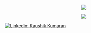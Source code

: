 

<!--

**Codebuilder2022/Codebuilder2022** is a ✨ _special_ ✨ repository because its `README.md` (this file) appears on your GitHub profile.

Here are some ideas to get you started:

- 🔭 I’m currently working on ...
- 🌱 I’m currently learning ...
- 👯 I’m looking to collaborate on ...
- 🤔 I’m looking for help with ...
- 💬 Ask me about ...
- 📫 How to reach me: ...
- 😄 Pronouns: ...
- ⚡ Fun fact: ...
-->
<p align="center">
  <img src="https://github.com/Codebuilder2022/Codebuilder2022/blob/06e882617529167abd76823af3dd4217ddb127fe/kkbgr.png" />
</p>

<p align = "center">
  <a href = "https://twitter.com/KashKS20" target = "_blank"><img src = "https://img.shields.io/twitter/url?color=Blue&label=Twitter&logo=Twitter&logoColor=White&style=social&url=https%3A%2F%2Ftwitter.com%2FKashKS20" /></a>
  
  [![Linkedin: Kaushik Kumaran](https://img.shields.io/badge/-KaushikK-blue?style=flat-square&logo=Linkedin&logoColor=white&link=https://www.linkedin.com/in/kaushikkums/)](https://www.linkedin.com/in/kaushikkums/)
</p>

